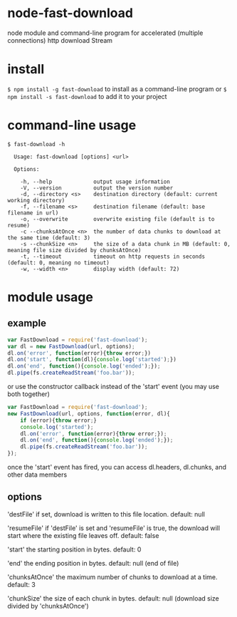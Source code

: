 # node-fast-download

node module and command-line program for accelerated (multiple connections) http download Stream

# install

`$ npm install -g fast-download` to install as a command-line program or `$ npm install -s fast-download` to add it to your project

# command-line usage

```
$ fast-download -h

  Usage: fast-download [options] <url>

  Options:

    -h, --help             output usage information
    -V, --version          output the version number
    -d, --directory <s>    destination directory (default: current working directory)
    -f, --filename <s>     destination filename (default: base filename in url)
    -o, --overwrite        overwrite existing file (default is to resume)
    -c --chunksAtOnce <n>  the number of data chunks to download at the same time (default: 3)
    -s --chunkSize <n>     the size of a data chunk in MB (default: 0, meaning file size divided by chunksAtOnce)
    -t, --timeout          timeout on http requests in seconds (default: 0, meaning no timeout)
    -w, --width <n>        display width (default: 72)
```

# module usage

## example

``` js
var FastDownload = require('fast-download');
var dl = new FastDownload(url, options);
dl.on('error', function(error){throw error;})
dl.on('start', function(dl){console.log('started');})
dl.on('end', function(){console.log('ended');});
dl.pipe(fs.createReadStream('foo.bar'));
```

or use the constructor callback instead of the 'start' event (you may use both together)

```js
var FastDownload = require('fast-download');
new FastDownload(url, options, function(error, dl){
    if (error){throw error;}
    console.log('started');
    dl.on('error', function(error){throw error;});
    dl.on('end', function(){console.log('ended');});
    dl.pipe(fs.createReadStream('foo.bar'));
});
```

once the 'start' event has fired, you can access dl.headers, dl.chunks, and other data members

## options

'destFile' if set, download is written to this file location. default: null

'resumeFile' if 'destFile' is set and 'resumeFile' is true, the download will start where the existing file leaves off. default: false

'start' the starting position in bytes. default: 0

'end' the ending position in bytes. default: null (end of file)

'chunksAtOnce' the maximum number of chunks to download at a time. default: 3

'chunkSize' the size of each chunk in bytes. default: null (download size divided by 'chunksAtOnce')